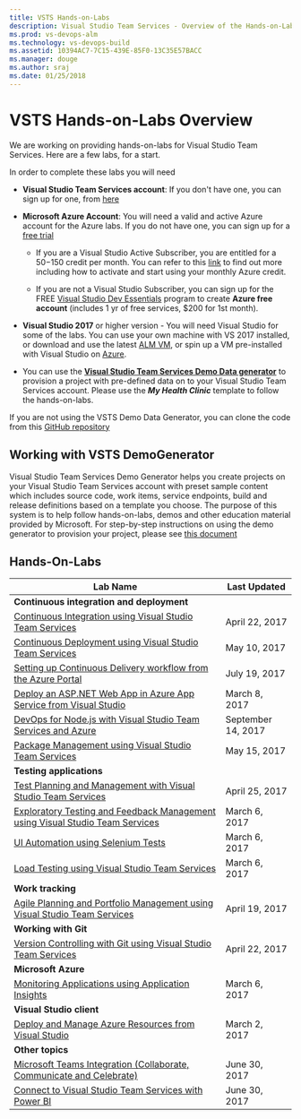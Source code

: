 ```yaml
---
title: VSTS Hands-on-Labs
description: Visual Studio Team Services - Overview of the Hands-on-Labs
ms.prod: vs-devops-alm
ms.technology: vs-devops-build
ms.assetid: 10394AC7-7C15-439E-85F0-13C35E57BACC 
ms.manager: douge
ms.author: sraj 
ms.date: 01/25/2018
---
```


#  VSTS Hands-on-Labs Overview

We are working on providing hands-on-labs for Visual Studio Team Services. Here are a few labs, for a start.

In order to complete these labs you will need

- **Visual Studio Team Services account**: If you don't have one, you can sign up for one, from <a href="https://www.visualstudio.com/">here</a>

- **Microsoft Azure Account**: You will need a valid and active Azure account for the Azure labs. If you do not have one, you can sign up for a [free trial ](https://azure.microsoft.com/en-us/free/)

    - If you are a Visual Studio Active Subscriber, you are entitled for a $50-$150 credit per month. You can refer to this [link](https://azure.microsoft.com/en-us/pricing/member-offers/msdn-benefits-details/) to find out more including how to activate and start using your monthly Azure credit.

    - If you are not a Visual Studio Subscriber, you can sign up for the FREE [Visual Studio Dev Essentials](https://www.visualstudio.com/dev-essentials/) program to create **Azure free account** (includes 1 yr of free services, $200 for 1st month).

- **Visual Studio 2017** or higher version - You will need Visual Studio for some of the labs. You can use your own machine with VS 2017 installed, or download and use the latest [ALM VM](../tfs/readme.md),  or spin up a VM pre-installed with Visual Studio on [Azure](https://portal.azure.com).

- You can use the **[Visual Studio Team Services Demo Data generator](https://vstsdemogenerator.azurewebsites.net)** to provision a project with pre-defined data on to your Visual Studio Team Services account. Please use the ***My Health Clinic*** template to follow the hands-on-labs.

If you are not using the VSTS Demo Data Generator, you can clone the code from this [GitHub repository](https://github.com/Microsoft/myhealthclinic2017)

## Working with VSTS DemoGenerator

Visual Studio Team Services Demo Generator helps you create projects on your Visual Studio Team Services account with preset sample content which includes source code, work items, service endpoints, build and release definitions based on a template you choose. The purpose of this system is to help follow hands-on-labs, demos and other education material provided by Microsoft. For step-by-step instructions on using the demo generator to provision your project, please see [this document](VSTSDemoGenerator/readme.md)

## Hands-On-Labs

<table width="100%">
   <thead>
      <tr>
         <th width="75%"><b>Lab Name</b></th>
         <th><b>Last Updated</b></th>
      </tr>
   </thead>
   
   <tr>
      <td><b>Continuous integration and deployment</b></td>
      <td></td>
   </tr>
   <tr>
      <td><a href="continuousintegration/readme.md">Continuous Integration using Visual Studio Team Services</a></td>
      <td>April 22, 2017</td>
   </tr>
   <tr>
      <td><a href="continuousdeployment/readme.md">Continuous Deployment using Visual Studio Team Services</a></td>
      <td>May 10, 2017</td>
   </tr>
   <tr>
      <td><a href="azurecd/readme.md">Setting up Continuous Delivery workflow from the Azure Portal</a></td>
      <td>July 19, 2017</td>
   </tr>
   <tr>
      <td><a href="appservice/readme.md">Deploy an ASP.NET Web App in Azure App Service from Visual Studio</a></td>
      <td>March 8, 2017</td>
   </tr>
   <tr>
      <td><a href="nodejs/readme.md">DevOps for Node.js with Visual Studio Team Services and Azure</a></td>
      <td>September 14, 2017</td>
   </tr>
   <tr>
      <td><a href="packagemanagement/readme.md">Package Management using Visual Studio Team Services</a></td>
      <td>May 15, 2017</td>
   </tr>
   
   <tr>
      <td><b>Testing applications</b></td>
      <td></td>
   </tr>
   <tr>
      <td><a href="testmanagement/readme.md">Test Planning and Management with Visual Studio Team Services</a></td>
      <td>April 25, 2017</td>
   </tr>
   <tr>
      <td><a href="exploratorytesting/readme.md">Exploratory Testing and Feedback Management using Visual Studio Team Services</a></td>
      <td>March 6, 2017</td>
   </tr>
   <tr>
      <td><a href="selenium/readme.md">UI Automation using Selenium Tests</a></td>
      <td>March 6, 2017</td>
   </tr>
   <tr>
      <td><a href="load/readme.md">Load Testing using Visual Studio Team Services</a></td>
      <td>March 6, 2017</td>
   </tr>

   <tr>
      <td><b>Work tracking</b></td>
      <td></td>
   </tr>
   <tr>
      <td><a href="agile/readme.md">Agile Planning and Portfolio Management using Visual Studio Team Services</a></td>
      <td>April 19, 2017</td>
   </tr>
   
   <tr>
      <td><b>Working with Git</b></td>
      <td></td>
   </tr>
   <tr>
      <td><a href="git/readme.md">Version Controlling with Git using Visual Studio Team Services</a></td>
      <td>April 22, 2017</td>
   </tr>
   
   <tr>
      <td><b>Microsoft Azure</b></td>
      <td></td>
   </tr>
   <tr>
      <td><a href="monitor/readme.md">Monitoring Applications using Application Insights</a></td>
      <td>March 6, 2017</td>
   </tr>
   
   <tr>
      <td><b>Visual Studio client</b></td>
      <td></td>
   </tr>
   <tr>
      <td><a href="azureresource/readme.md">Deploy and Manage Azure Resources from Visual Studio</a></td>
      <td>March 2, 2017</td>
   </tr>
   
   <tr>
      <td><b>Other topics</b></td>
      <td></td>
   </tr>
   <tr>
      <td><a href="teams/readme.md">Microsoft Teams Integration (Collaborate, Communicate and Celebrate)</a></td>
      <td>June 30, 2017</td>
   </tr>
   <tr>
      <td><a href="powerbi/readme.md">Connect to Visual Studio Team Services with Power BI</a></td>
      <td>June 30, 2017</td>
   </tr>
   
</table>
